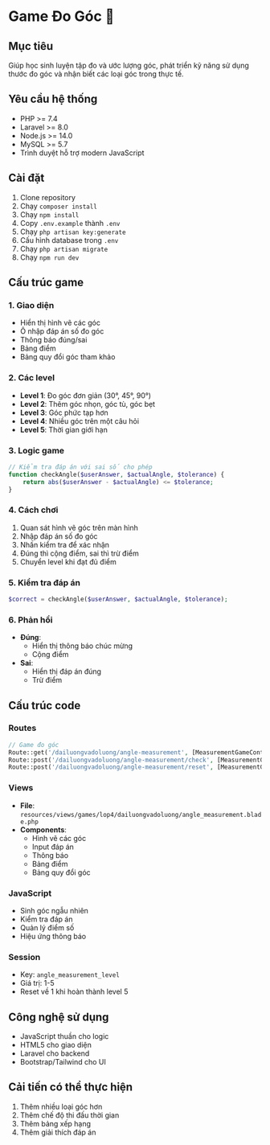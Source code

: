 # Game Đo Góc 📐

## Mục tiêu
Giúp học sinh luyện tập đo và ước lượng góc, phát triển kỹ năng sử dụng thước đo góc và nhận biết các loại góc trong thực tế.

## Yêu cầu hệ thống
- PHP >= 7.4
- Laravel >= 8.0
- Node.js >= 14.0
- MySQL >= 5.7
- Trình duyệt hỗ trợ modern JavaScript

## Cài đặt
1. Clone repository
2. Chạy `composer install`
3. Chạy `npm install`
4. Copy `.env.example` thành `.env`
5. Chạy `php artisan key:generate`
6. Cấu hình database trong `.env`
7. Chạy `php artisan migrate`
8. Chạy `npm run dev`

## Cấu trúc game

### 1. Giao diện
- Hiển thị hình vẽ các góc
- Ô nhập đáp án số đo góc
- Thông báo đúng/sai
- Bảng điểm
- Bảng quy đổi góc tham khảo

### 2. Các level
- **Level 1**: Đo góc đơn giản (30°, 45°, 90°)
- **Level 2**: Thêm góc nhọn, góc tù, góc bẹt
- **Level 3**: Góc phức tạp hơn
- **Level 4**: Nhiều góc trên một câu hỏi
- **Level 5**: Thời gian giới hạn

### 3. Logic game
```php
// Kiểm tra đáp án với sai số cho phép
function checkAngle($userAnswer, $actualAngle, $tolerance) {
    return abs($userAnswer - $actualAngle) <= $tolerance;
}
```

### 4. Cách chơi
1. Quan sát hình vẽ góc trên màn hình
2. Nhập đáp án số đo góc
3. Nhấn kiểm tra để xác nhận
4. Đúng thì cộng điểm, sai thì trừ điểm
5. Chuyển level khi đạt đủ điểm

### 5. Kiểm tra đáp án
```php
$correct = checkAngle($userAnswer, $actualAngle, $tolerance);
```

### 6. Phản hồi
- **Đúng**: 
  - Hiển thị thông báo chúc mừng
  - Cộng điểm
- **Sai**: 
  - Hiển thị đáp án đúng
  - Trừ điểm

## Cấu trúc code

### Routes
```php
// Game đo góc
Route::get('/dailuongvadoluong/angle-measurement', [MeasurementGameController::class, 'angleMeasurementGame']);
Route::post('/dailuongvadoluong/angle-measurement/check', [MeasurementGameController::class, 'checkAngleMeasurementAnswer']);
Route::post('/dailuongvadoluong/angle-measurement/reset', [MeasurementGameController::class, 'resetAngleMeasurementGame']);
```

### Views
- **File**: `resources/views/games/lop4/dailuongvadoluong/angle_measurement.blade.php`
- **Components**:
  - Hình vẽ các góc
  - Input đáp án
  - Thông báo
  - Bảng điểm
  - Bảng quy đổi góc

### JavaScript
- Sinh góc ngẫu nhiên
- Kiểm tra đáp án
- Quản lý điểm số
- Hiệu ứng thông báo

### Session
- Key: `angle_measurement_level`
- Giá trị: 1-5
- Reset về 1 khi hoàn thành level 5

## Công nghệ sử dụng
- JavaScript thuần cho logic
- HTML5 cho giao diện
- Laravel cho backend
- Bootstrap/Tailwind cho UI

## Cải tiến có thể thực hiện
1. Thêm nhiều loại góc hơn
2. Thêm chế độ thi đấu thời gian
3. Thêm bảng xếp hạng
4. Thêm giải thích đáp án 